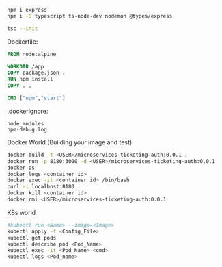 
```sh
npm i express
npm i -D typescript ts-node-dev nodemon @types/express

tsc --init
```
Dockerfile:
```dockerfile
FROM node:alpine

WORKDIR /app
COPY package.json .
RUN npm install
COPY . .

CMD ["npm","start"]
```

.dockerignore:
```
node_modules
npm-debug.log
```
Docker World (Building your image and test)
```sh
docker build -t <USER>/microservices-ticketing-auth:0.0.1 .
docker run -p 8180:3000 -d <USER>/microservices-ticketing-auth:0.0.1
docker ps
docker logs <container id>
docker exec -it <container id> /bin/bash
curl -i localhost:8180
docker kill <container id>
docker rmi <USER>/microservices-ticketing-auth:0.0.1
```
K8s world
```sh
#kubectl run <Name> --image=<Image>
kubectl apply -f <Config_File>
kubectl get pods
kubectl describe pod <Pod_Name>
kubectl exec -it <Pod_Name> <cmd>
kubectl logs <Pod_name>
```